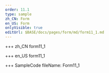 ```yaml
--- 
order: 11.1
type: sample
zh_CN: Form
en_US: Form
onlyVisible: true
editUrl: $BASE/docs/pages/form/md/form11_1.md
---
```


+++ zh_CN
form11_1

+++ en_US
form11_1

+++ SampleCode
fileName: Form11_1
